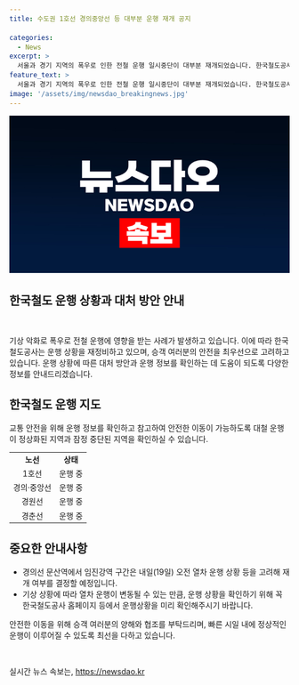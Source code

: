 ```yaml
---
title: 수도권 1호선 경의중앙선 등 대부분 운행 재개 공지

categories:
  - News
excerpt: >
  서울과 경기 지역의 폭우로 인한 전철 운행 일시중단이 대부분 재개되었습니다. 한국철도공사는 오늘 오후 5시 40분부터 경원선과 경춘선 운행이 정상화되었다고 밝혔으며, 경의선은 내일 오전 열차 운행 상황에 따라 결정될 예정입니다. 공사는 열차 운행이 변동될 수 있으니 홈페이지 등에서 운행상황을 확인해 달라고 당부했습니다. 전철 운행 중단은 경기 지역의 집중호우로 발생했으며, 뉴스 제보는 YTN의 다양한 채널을 통해 가능합니다.
feature_text: >
  서울과 경기 지역의 폭우로 인한 전철 운행 일시중단이 대부분 재개되었습니다. 한국철도공사는 오늘 오후 5시 40분부터 경원선과 경춘선 운행이 정상화되었다고 밝혔으며, 경의선은 내일 오전 열차 운행 상황에 따라 결정될 예정입니다. 공사는 열차 운행이 변동될 수 있으니 홈페이지 등에서 운행상황을 확인해 달라고 당부했습니다. 전철 운행 중단은 경기 지역의 집중호우로 발생했으며, 뉴스 제보는 YTN의 다양한 채널을 통해 가능합니다.
image: '/assets/img/newsdao_breakingnews.jpg'
---
```


<p><img src="/assets/img/newsdao_breakingnews.jpg" alt="pcversion 속보" /></p>

<h2>한국철도 운행 상황과 대처 방안 안내</h2>

<p data-ke-size="size16">&nbsp;</p>

<p>기상 악화로 폭우로 전철 운행에 영향을 받는 사례가 발생하고 있습니다. 이에 따라 한국철도공사는 운행 상황을 재정비하고 있으며, 승객 여러분의 안전을 최우선으로 고려하고 있습니다. 운행 상황에 따른 대처 방안과 운행 정보를 확인하는 데 도움이 되도록 다양한 정보를 안내드리겠습니다.</p>

<h2 data-ke-size="size26">한국철도 운행 지도</h2>

<p>교통 안전을 위해 운행 정보를 확인하고 참고하여 안전한 이동이 가능하도록 대철 운행이 정상화된 지역과 잠정 중단된 지역을 확인하실 수 있습니다. </p>

<table>
  <tr>
    <td style="text-align: center; height: 17px;"><b>노선</b></td>
    <td style="text-align: center; height: 17px;"><b>상태</b></td>
  </tr>
  <tr>
    <td style="text-align: center; height: 17px;">1호선</td>
    <td style="text-align: center; height: 17px;">운행 중</td>
  </tr>
  <tr>
    <td style="text-align: center; height: 17px;">경의·중앙선</td>
    <td style="text-align: center; height: 17px;">운행 중</td>
  </tr>
  <tr>
    <td style="text-align: center; height: 17px;">경원선</td>
    <td style="text-align: center; height: 17px;">운행 중</td>
  </tr>
  <tr>
    <td style="text-align: center; height: 17px;">경춘선</td>
    <td style="text-align: center; height: 17px;">운행 중</td>
  </tr>
</table>

<h2 data-ke-size="size26">중요한 안내사항</h2>

<ul>
  <li>경의선 문산역에서 임진강역 구간은 내일(19일) 오전 열차 운행 상황 등을 고려해 재개 여부를 결정할 예정입니다.</li>
  <li>기상 상황에 따라 열차 운행이 변동될 수 있는 만큼, 운행 상황을 확인하기 위해 꼭 한국철도공사 홈페이지 등에서 운행상황을 미리 확인해주시기 바랍니다.</li>
</ul>

<p>안전한 이동을 위해 승객 여러분의 양해와 협조를 부탁드리며, 빠른 시일 내에 정상적인 운행이 이루어질 수 있도록 최선을 다하고 있습니다.</p>

<p data-ke-size="size16">&nbsp;</p>
실시간 뉴스 속보는, <a href="https://newsdao.kr" rel="dofollow">https://newsdao.kr</a>


